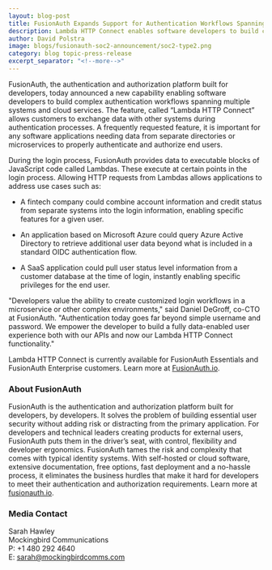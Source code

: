 ```yaml
---
layout: blog-post
title: FusionAuth Expands Support for Authentication Workflows Spanning Multiple Systems
description: Lambda HTTP Connect enables software developers to build complex authentication workflows spanning multiple systems and cloud services.
author: David Polstra
image: blogs/fusionauth-soc2-announcement/soc2-type2.png
category: blog topic-press-release
excerpt_separator: "<!--more-->"
---
```


FusionAuth, the authentication and authorization platform built for developers, today announced a new capability enabling software developers to build complex authentication workflows spanning multiple systems and cloud services. The feature, called “Lambda HTTP Connect” allows customers to exchange data with other systems during authentication processes. A frequently requested feature, it is important for any software applications needing data from separate directories or microservices to properly authenticate and authorize end users.  

<!--more-->

During the login process, FusionAuth provides data to executable blocks of JavaScript code called Lambdas. These execute at certain points in the login process. Allowing HTTP requests  from Lambdas allows applications to address use cases such as: 

* A fintech company could combine account information and credit status from separate systems into the login information, enabling specific features for a given  user. 

* An application based on Microsoft Azure could query Azure Active Directory to retrieve additional user data beyond what is included in a standard OIDC authentication flow. 

* A SaaS application could pull user status level information from a customer database at the time of login, instantly enabling specific privileges for the end user. 

"Developers value the ability to create customized login workflows in a microservice or other complex environments," said Daniel DeGroff, co-CTO at FusionAuth. "Authentication today goes far beyond simple username and password. We empower the developer to build a fully data-enabled user experience both with our APIs and now our Lambda HTTP Connect  functionality."

Lambda HTTP Connect is currently available for FusionAuth Essentials and FusionAuth Enterprise customers. Learn more at [FusionAuth.io](/docs/v1/tech/lambdas/#using-lambda-http-connect).

### About FusionAuth

FusionAuth is the authentication and authorization platform built for developers, by developers. It solves the problem of building essential user security without adding risk or distracting from the primary application. For developers and technical leaders creating products for external users, FusionAuth puts them in the driver’s seat, with control, flexibility and developer ergonomics. FusionAuth tames the risk and complexity that comes with typical identity systems. With self-hosted or cloud software, extensive documentation, free options, fast deployment and a no-hassle process, it eliminates the business hurdles that make it hard for developers to meet their authentication and authorization requirements. Learn more at [fusionauth.io](/). 

### Media Contact

Sarah Hawley  
Mockingbird Communications  
P: +1 480 292 4640  
E: sarah@mockingbirdcomms.com


